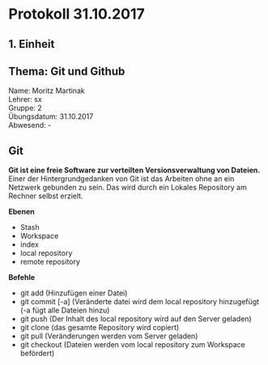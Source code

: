 # Protokoll 31.10.2017  

## 1. Einheit  

## Thema: Git und Github

Name: Moritz Martinak  
Lehrer: sx  
Gruppe: 2  
Übungsdatum: 31.10.2017  
Abwesend: -  

## Git  

**Git ist eine freie Software zur verteilten Versionsverwaltung von Dateien.**
Einer der Hintergrundgedanken von Git ist das Arbeiten ohne an ein Netzwerk gebunden zu sein. Das wird durch ein Lokales
Repository am Rechner selbst erzielt.             

**Ebenen**

* Stash
* Workspace
* index
* local repository
* remote repository

**Befehle**

* git add (Hinzufügen einer Datei)
* git commit [-a] (Veränderte datei wird dem local repository hinzugefügt (-a fügt alle Dateien hinzu)
* git push (Der Inhalt des local repository wird auf den Server geladen)
* git clone (das gesamte Repository wird copiert)
* git pull (Veränderungen werden vom Server geladen)
* git checkout (Dateien werden vom local repository zum Workspace befördert)
